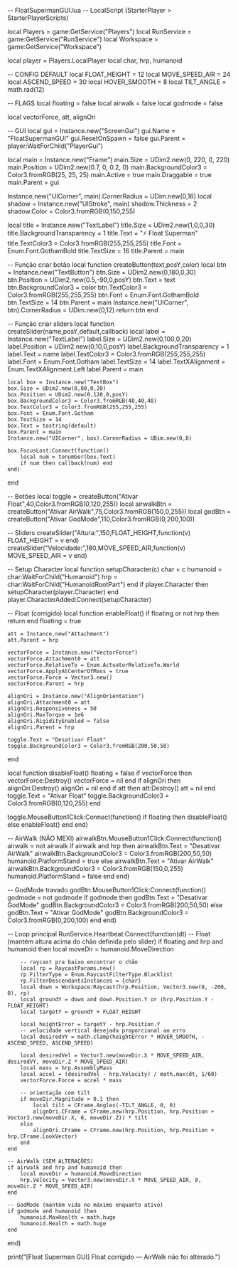 -- FloatSupermanGUI.lua
-- LocalScript (StarterPlayer > StarterPlayerScripts)

local Players = game:GetService("Players")
local RunService = game:GetService("RunService")
local Workspace = game:GetService("Workspace")

local player = Players.LocalPlayer
local char, hrp, humanoid

-- CONFIG DEFAULT
local FLOAT_HEIGHT = 12
local MOVE_SPEED_AIR = 24
local ASCEND_SPEED = 30
local HOVER_SMOOTH = 8
local TILT_ANGLE = math.rad(12)

-- FLAGS
local floating = false
local airwalk = false
local godmode = false

local vectorForce, att, alignOri

-- GUI
local gui = Instance.new("ScreenGui")
gui.Name = "FloatSupermanGUI"
gui.ResetOnSpawn = false
gui.Parent = player:WaitForChild("PlayerGui")

local main = Instance.new("Frame")
main.Size = UDim2.new(0, 220, 0, 220)
main.Position = UDim2.new(0.7, 0, 0.2, 0)
main.BackgroundColor3 = Color3.fromRGB(25, 25, 25)
main.Active = true
main.Draggable = true
main.Parent = gui

Instance.new("UICorner", main).CornerRadius = UDim.new(0,16)
local shadow = Instance.new("UIStroke", main)
shadow.Thickness = 2
shadow.Color = Color3.fromRGB(0,150,255)

local title = Instance.new("TextLabel")
title.Size = UDim2.new(1,0,0,30)
title.BackgroundTransparency = 1
title.Text = "⚡ Float Superman"
title.TextColor3 = Color3.fromRGB(255,255,255)
title.Font = Enum.Font.GothamBold
title.TextSize = 16
title.Parent = main

-- Função criar botão
local function createButton(text,posY,color)
    local btn = Instance.new("TextButton")
    btn.Size = UDim2.new(0,180,0,30)
    btn.Position = UDim2.new(0.5,-90,0,posY)
    btn.Text = text
    btn.BackgroundColor3 = color
    btn.TextColor3 = Color3.fromRGB(255,255,255)
    btn.Font = Enum.Font.GothamBold
    btn.TextSize = 14
    btn.Parent = main
    Instance.new("UICorner", btn).CornerRadius = UDim.new(0,12)
    return btn
end

-- Função criar sliders
local function createSlider(name,posY,default,callback)
    local label = Instance.new("TextLabel")
    label.Size = UDim2.new(0,100,0,20)
    label.Position = UDim2.new(0,10,0,posY)
    label.BackgroundTransparency = 1
    label.Text = name
    label.TextColor3 = Color3.fromRGB(255,255,255)
    label.Font = Enum.Font.Gotham
    label.TextSize = 14
    label.TextXAlignment = Enum.TextXAlignment.Left
    label.Parent = main

    local box = Instance.new("TextBox")
    box.Size = UDim2.new(0,80,0,20)
    box.Position = UDim2.new(0,120,0,posY)
    box.BackgroundColor3 = Color3.fromRGB(40,40,40)
    box.TextColor3 = Color3.fromRGB(255,255,255)
    box.Font = Enum.Font.Gotham
    box.TextSize = 14
    box.Text = tostring(default)
    box.Parent = main
    Instance.new("UICorner", box).CornerRadius = UDim.new(0,8)

    box.FocusLost:Connect(function()
        local num = tonumber(box.Text)
        if num then callback(num) end
    end)
end

-- Botões
local toggle = createButton("Ativar Float",40,Color3.fromRGB(0,120,255))
local airwalkBtn = createButton("Ativar AirWalk",75,Color3.fromRGB(150,0,255))
local godBtn = createButton("Ativar GodMode",110,Color3.fromRGB(0,200,100))

-- Sliders
createSlider("Altura:",150,FLOAT_HEIGHT,function(v) FLOAT_HEIGHT = v end)
createSlider("Velocidade:",180,MOVE_SPEED_AIR,function(v) MOVE_SPEED_AIR = v end)

-- Setup Character
local function setupCharacter(c)
    char = c
    humanoid = char:WaitForChild("Humanoid")
    hrp = char:WaitForChild("HumanoidRootPart")
end
if player.Character then setupCharacter(player.Character) end
player.CharacterAdded:Connect(setupCharacter)

-- Float (corrigido)
local function enableFloat()
    if floating or not hrp then return end
    floating = true

    att = Instance.new("Attachment")
    att.Parent = hrp

    vectorForce = Instance.new("VectorForce")
    vectorForce.Attachment0 = att
    vectorForce.RelativeTo = Enum.ActuatorRelativeTo.World
    vectorForce.ApplyAtCenterOfMass = true
    vectorForce.Force = Vector3.new()
    vectorForce.Parent = hrp

    alignOri = Instance.new("AlignOrientation")
    alignOri.Attachment0 = att
    alignOri.Responsiveness = 50
    alignOri.MaxTorque = 1e6
    alignOri.RigidityEnabled = false
    alignOri.Parent = hrp

    toggle.Text = "Desativar Float"
    toggle.BackgroundColor3 = Color3.fromRGB(200,50,50)
end

local function disableFloat()
    floating = false
    if vectorForce then vectorForce:Destroy() vectorForce = nil end
    if alignOri then alignOri:Destroy() alignOri = nil end
    if att then att:Destroy() att = nil end
    toggle.Text = "Ativar Float"
    toggle.BackgroundColor3 = Color3.fromRGB(0,120,255)
end

toggle.MouseButton1Click:Connect(function()
    if floating then disableFloat() else enableFloat() end
end)

-- AirWalk (NÃO MEXI)
airwalkBtn.MouseButton1Click:Connect(function()
    airwalk = not airwalk
    if airwalk and hrp then
        airwalkBtn.Text = "Desativar AirWalk"
        airwalkBtn.BackgroundColor3 = Color3.fromRGB(200,50,50)
        humanoid.PlatformStand = true
    else
        airwalkBtn.Text = "Ativar AirWalk"
        airwalkBtn.BackgroundColor3 = Color3.fromRGB(150,0,255)
        humanoid.PlatformStand = false
    end
end)

-- GodMode travado
godBtn.MouseButton1Click:Connect(function()
    godmode = not godmode
    if godmode then
        godBtn.Text = "Desativar GodMode"
        godBtn.BackgroundColor3 = Color3.fromRGB(200,50,50)
    else
        godBtn.Text = "Ativar GodMode"
        godBtn.BackgroundColor3 = Color3.fromRGB(0,200,100)
    end
end)

-- Loop principal
RunService.Heartbeat:Connect(function(dt)
    -- Float (mantém altura acima do chão definida pelo slider)
    if floating and hrp and humanoid then
        local moveDir = humanoid.MoveDirection

        -- raycast pra baixo encontrar o chão
        local rp = RaycastParams.new()
        rp.FilterType = Enum.RaycastFilterType.Blacklist
        rp.FilterDescendantsInstances = {char}
        local down = Workspace:Raycast(hrp.Position, Vector3.new(0, -200, 0), rp)
        local groundY = down and down.Position.Y or (hrp.Position.Y - FLOAT_HEIGHT)
        local targetY = groundY + FLOAT_HEIGHT

        local heightError = targetY - hrp.Position.Y
        -- velocidade vertical desejada proporcional ao erro
        local desiredVY = math.clamp(heightError * HOVER_SMOOTH, -ASCEND_SPEED, ASCEND_SPEED)

        local desiredVel = Vector3.new(moveDir.X * MOVE_SPEED_AIR, desiredVY, moveDir.Z * MOVE_SPEED_AIR)
        local mass = hrp.AssemblyMass
        local accel = (desiredVel - hrp.Velocity) / math.max(dt, 1/60)
        vectorForce.Force = accel * mass

        -- orientação com tilt
        if moveDir.Magnitude > 0.1 then
            local tilt = CFrame.Angles(-TILT_ANGLE, 0, 0)
            alignOri.CFrame = CFrame.new(hrp.Position, hrp.Position + Vector3.new(moveDir.X, 0, moveDir.Z)) * tilt
        else
            alignOri.CFrame = CFrame.new(hrp.Position, hrp.Position + hrp.CFrame.LookVector)
        end
    end

    -- AirWalk (SEM ALTERAÇÕES)
    if airwalk and hrp and humanoid then
        local moveDir = humanoid.MoveDirection
        hrp.Velocity = Vector3.new(moveDir.X * MOVE_SPEED_AIR, 0, moveDir.Z * MOVE_SPEED_AIR)
    end

    -- GodMode (mantém vida no máximo enquanto ativo)
    if godmode and humanoid then
        humanoid.MaxHealth = math.huge
        humanoid.Health = math.huge
    end
end)

print("[Float Superman GUI] Float corrigido — AirWalk não foi alterado.")
